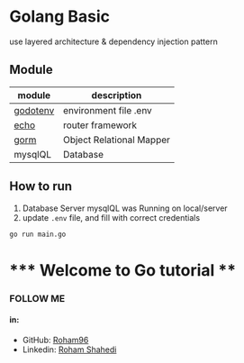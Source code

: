 # Golang Basic

use layered architecture & dependency injection pattern

## Module

module | description
--- | ---
[godotenv](https://pkg.go.dev/github.com/joho/godotenv) | environment file .env
[echo](https://pkg.go.dev/github.com/labstack/echo/v4) | router framework
[gorm](https://pkg.go.dev/gorm.io/gorm) | Object Relational Mapper
mysqlQL | Database

## How to run

1. Database Server mysqlQL was Running on local/server
2. update `.env` file, and fill with correct credentials

```bash
go run main.go
```


# *** Welcome to Go tutorial **

### FOLLOW ME 

#### in:

* GitHub: <a href="https://github.com/roham96">Roham96</a>
* Linkedin: <a href="https://www.linkedin.com/in/roham-shahedi">Roham Shahedi</a>

